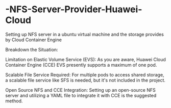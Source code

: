# -NFS-Server-Provider-Huawei-Cloud
Setting up NFS server in a ubuntu virtual machine and the storage provides by Cloud Container Engine

Breakdown the Situation:

Limitation on Elastic Volume Service (EVS): As you are aware, Huawei Cloud Container Engine (CCE) EVS presently supports a maximum of one pod.

Scalable File Service Required: For multiple pods to access shared storage, a scalable file service like SFS is needed, but it's not included in the project.

Open Source NFS and CCE Integration: Setting up an open-source NFS server and utilizing a YAML file to integrate it with CCE is the suggested method.







 
